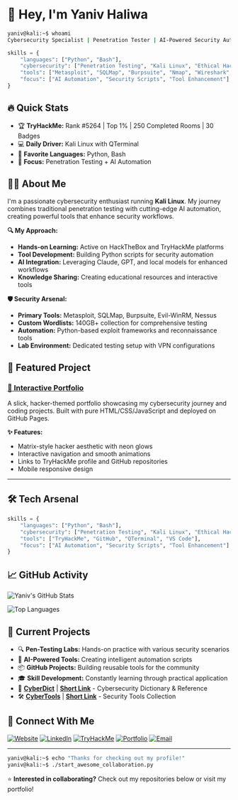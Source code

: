 # 👋 Hey, I'm Yaniv Haliwa

```bash
yaniv@kali:~$ whoami
Cybersecurity Specialist | Penetration Tester | AI-Powered Security Automation Expert
```

```python
skills = {
    "languages": ["Python", "Bash"],
    "cybersecurity": ["Penetration Testing", "Kali Linux", "Ethical Hacking"],
    "tools": ["Metasploit", "SQLMap", "Burpsuite", "Nmap", "Wireshark", "John the Ripper", "Hydra", "Gobuster"],
    "focus": ["AI Automation", "Security Scripts", "Tool Enhancement"]
}
```

## 🔥 Quick Stats
- 🏆 **TryHackMe:** Rank #5264 | Top 1% | 250 Completed Rooms | 30 Badges
- 💻 **Daily Driver:** Kali Linux with QTerminal
- 🐍 **Favorite Languages:** Python, Bash
- 🎯 **Focus:** Penetration Testing + AI Automation

## 🧑‍💻 About Me

I'm a passionate cybersecurity enthusiast running **Kali Linux**. My journey combines traditional penetration testing with cutting-edge AI automation, creating powerful tools that enhance security workflows.

**🔍 My Approach:**
- **Hands-on Learning:** Active on HackTheBox and TryHackMe platforms
- **Tool Development:** Building Python scripts for security automation  
- **AI Integration:** Leveraging Claude, GPT, and local models for enhanced workflows
- **Knowledge Sharing:** Creating educational resources and interactive tools

**🛡️ Security Arsenal:**
- **Primary Tools:** Metasploit, SQLMap, Burpsuite, Evil-WinRM, Nessus
- **Custom Wordlists:** 140GB+ collection for comprehensive testing
- **Automation:** Python-based exploit frameworks and reconnaissance tools
- **Lab Environment:** Dedicated testing setup with VPN configurations

## 🚀 Featured Project

### [🌟 Interactive Portfolio](https://yanivhaliwa.github.io/yaniv-portfolio/)
A slick, hacker-themed portfolio showcasing my cybersecurity journey and coding projects. Built with pure HTML/CSS/JavaScript and deployed on GitHub Pages.

**✨ Features:**
- Matrix-style hacker aesthetic with neon glows
- Interactive navigation and smooth animations  
- Links to TryHackMe profile and GitHub repositories
- Mobile responsive design

---

## 🛠️ Tech Arsenal

```python
skills = {
    "languages": ["Python", "Bash"],
    "cybersecurity": ["Penetration Testing", "Kali Linux", "Ethical Hacking"],
    "tools": ["TryHackMe", "GitHub", "QTerminal", "VS Code"],
    "focus": ["AI Automation", "Security Scripts", "Tool Enhancement"]
}
```

## 📈 GitHub Activity

![Yaniv's GitHub Stats](https://github-readme-stats.vercel.app/api?username=YanivHaliwa&show_icons=true&theme=radical&hide_border=true&bg_color=0d1117&title_color=00ff00&icon_color=00ffff&text_color=ffffff)

![Top Languages](https://github-readme-stats.vercel.app/api/top-langs/?username=YanivHaliwa&layout=compact&theme=radical&hide_border=true&bg_color=0d1117&title_color=00ff00&text_color=ffffff)

## 🎯 Current Projects

- 🔍 **Pen-Testing Labs:** Hands-on practice with various security scenarios
- 🤖 **AI-Powered Tools:** Creating intelligent automation scripts  
- 📦 **GitHub Projects:** Building reusable tools for the community
- 🎓 **Skill Development:** Constantly learning through practical application
- 🔐 **[CyberDict](https://cyberdict.yanivhaliwa.com)** | **[Short Link](https://did.li/cyberdict)** - Cybersecurity Dictionary & Reference
- 🛠️ **[CyberTools](https://cybertools.yanivhaliwa.com)** | **[Short Link](https://did.li/cybertools)** - Security Tools Collection

## 🔗 Connect With Me

[![Website](https://img.shields.io/badge/Website-**yanivhaliwa.com**-ff6600?style=for-the-badge&logo=firefox&logoColor=white)](https://yanivhaliwa.com/)
[![LinkedIn](https://img.shields.io/badge/**LinkedIn**-0077B5?style=for-the-badge&logo=linkedin&logoColor=white)](https://www.linkedin.com/in/yaniv-haliwa/)
[![TryHackMe](https://img.shields.io/badge/TryHackMe-212C42?style=for-the-badge&logo=tryhackme&logoColor=white)](https://tryhackme.com/p/YanivHaliwa)
[![Portfolio](https://img.shields.io/badge/Portfolio-00ff00?style=for-the-badge&logo=github&logoColor=black)](https://yanivhaliwa.github.io/yaniv-portfolio/)
[![Email](https://img.shields.io/badge/Email-0078D4?style=for-the-badge&logo=microsoft-outlook&logoColor=white)](mailto:yaniv@yanivhaliwa.com)

---

```bash
yaniv@kali:~$ echo "Thanks for checking out my profile!"
yaniv@kali:~$ ./start_awesome_collaboration.py
```

⭐ **Interested in collaborating?** Check out my repositories below or visit my portfolio!